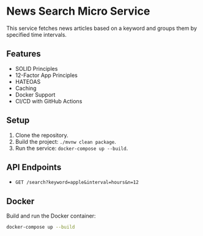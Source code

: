 # News Search Micro Service

This service fetches news articles based on a keyword and groups them by specified time intervals.

## Features

- SOLID Principles
- 12-Factor App Principles
- HATEOAS
- Caching
- Docker Support
- CI/CD with GitHub Actions

## Setup

1. Clone the repository.
2. Build the project: `./mvnw clean package`.
3. Run the service: `docker-compose up --build`.

## API Endpoints

- `GET /search?keyword=apple&interval=hours&n=12`

## Docker

Build and run the Docker container:

```bash
docker-compose up --build